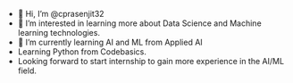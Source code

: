 - 👋 Hi, I’m @cprasenjit32
- 👀 I’m interested in learning more about Data Science and Machine learning technologies.
- 🌱 I’m currently learning AI and ML from Applied AI
- Learning Python from Codebasics.
- Looking forward to start internship to gain more experience in the AI/ML field.


<!---
cprasenjit32/cprasenjit32 is a ✨ special ✨ repository because its `README.md` (this file) appears on your GitHub profile.
You can click the Preview link to take a look at your changes.
--->
